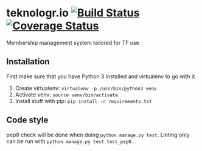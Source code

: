 # teknologr.io [![Build Status](https://travis-ci.org/Teknologforeningen/teknologr.io.svg?branch=develop)](https://travis-ci.org/Teknologforeningen/teknologr.io)  [![Coverage Status](https://coveralls.io/repos/github/Teknologforeningen/teknologr.io/badge.svg?branch=develop)](https://coveralls.io/github/Teknologforeningen/teknologr.io?branch=develop)
Membership management system tailored for TF use

## Installation

First make sure that you have Python 3 installed and virtualenv to go with it.

1. Create virtualenv: `virtualenv -p /usr/bin/python3 venv`
2. Activate venv: `source venv/bin/activate`
3. Install stuff with pip: `pip install -r requirements.txt`

## Code style
pep8 check will be done when doing `python manage.py test`.
Linting only can be run with `python manage.py test test_pep8`.
